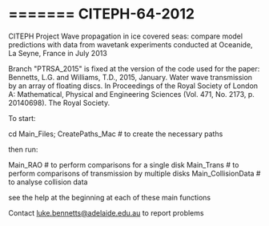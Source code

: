 =======
CITEPH-64-2012
==============

CITEPH Project Wave propagation in ice covered seas: compare model predictions with data from wavetank experiments conducted at Oceanide, La Seyne, France in July 2013

Branch "PTRSA_2015" is fixed at the version of the code used for the paper:
Bennetts, L.G. and Williams, T.D., 2015, January. Water wave transmission by an array of floating discs. In Proceedings of the Royal Society of London A: Mathematical, Physical and Engineering Sciences (Vol. 471, No. 2173, p. 20140698). The Royal Society.

To start: 

cd Main_Files;
CreatePaths_Mac # to create the necessary paths

then run:

Main_RAO           # to perform comparisons for a single disk
Main_Trans         # to perform comparisons of transmission by multiple disks
Main_CollisionData # to analyse collision data

see the help at the beginning at each of these main functions 

Contact luke.bennetts@adelaide.edu.au to report problems
